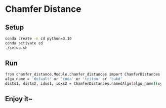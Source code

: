 # Chamfer Distance

## Setup

```bash
conda create -n cd python=3.10
conda activate cd
./setup.sh
```

## Run

```bash
from chamfer_distance.Module.chamfer_distances import ChamferDistances
algo_name = 'default' or 'cuda' or 'triton' or 'cukd'
dists1, dists2, idxs1, idxs2 = ChamferDistances.namedAlgo(algo_name)(xyz1, xyz2)
```

## Enjoy it~
